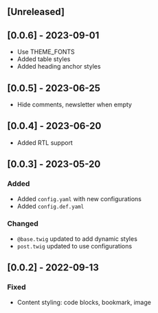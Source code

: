 ## [Unreleased]

## [0.0.6] - 2023-09-01
- Use THEME_FONTS
- Added table styles
- Added heading anchor styles

## [0.0.5] - 2023-06-25
- Hide comments, newsletter when empty

## [0.0.4] - 2023-06-20
- Added RTL support

## [0.0.3] - 2023-05-20

### Added
- Added `config.yaml` with new configurations
- Added `config.def.yaml`

### Changed
- `@base.twig` updated to add dynamic styles
- `post.twig` updated to use configurations

## [0.0.2] - 2022-09-13
### Fixed
- Content styling: code blocks, bookmark, image